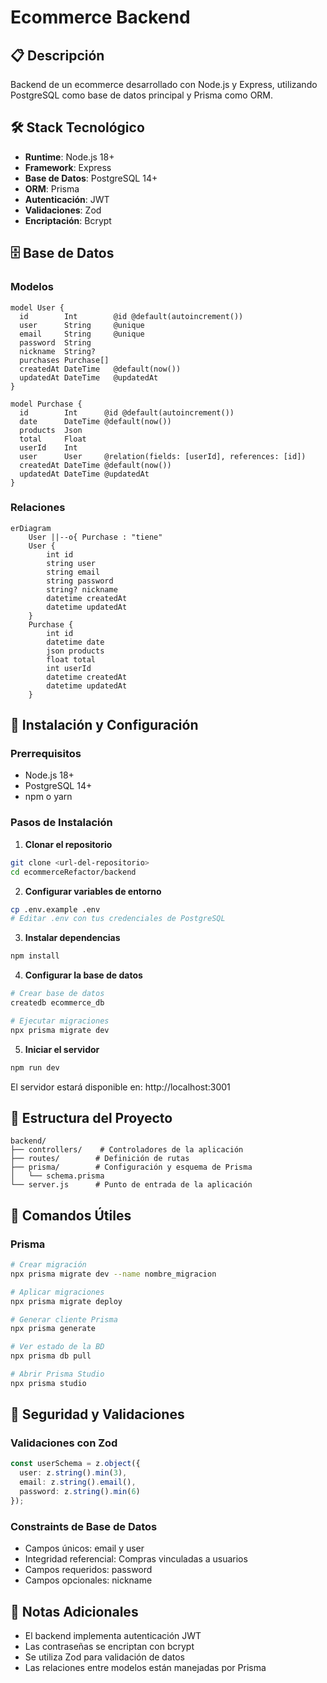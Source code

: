 # Ecommerce Backend

## 📋 Descripción
Backend de un ecommerce desarrollado con Node.js y Express, utilizando PostgreSQL como base de datos principal y Prisma como ORM.

## 🛠 Stack Tecnológico
- **Runtime**: Node.js 18+
- **Framework**: Express
- **Base de Datos**: PostgreSQL 14+
- **ORM**: Prisma
- **Autenticación**: JWT
- **Validaciones**: Zod
- **Encriptación**: Bcrypt

## 🗄 Base de Datos

### Modelos
```prisma
model User {
  id        Int        @id @default(autoincrement())
  user      String     @unique
  email     String     @unique
  password  String
  nickname  String?
  purchases Purchase[]
  createdAt DateTime   @default(now())
  updatedAt DateTime   @updatedAt
}

model Purchase {
  id        Int      @id @default(autoincrement())
  date      DateTime @default(now())
  products  Json
  total     Float
  userId    Int
  user      User     @relation(fields: [userId], references: [id])
  createdAt DateTime @default(now())
  updatedAt DateTime @updatedAt
}
```

### Relaciones
```mermaid
erDiagram
    User ||--o{ Purchase : "tiene"
    User {
        int id
        string user
        string email
        string password
        string? nickname
        datetime createdAt
        datetime updatedAt
    }
    Purchase {
        int id
        datetime date
        json products
        float total
        int userId
        datetime createdAt
        datetime updatedAt
    }
```

## 🚀 Instalación y Configuración

### Prerrequisitos
- Node.js 18+
- PostgreSQL 14+
- npm o yarn

### Pasos de Instalación

1. **Clonar el repositorio**
```bash
git clone <url-del-repositorio>
cd ecommerceRefactor/backend
```

2. **Configurar variables de entorno**
```bash
cp .env.example .env
# Editar .env con tus credenciales de PostgreSQL
```

3. **Instalar dependencias**
```bash
npm install
```

4. **Configurar la base de datos**
```bash
# Crear base de datos
createdb ecommerce_db

# Ejecutar migraciones
npx prisma migrate dev
```

5. **Iniciar el servidor**
```bash
npm run dev
```

El servidor estará disponible en: http://localhost:3001

## 📁 Estructura del Proyecto
```
backend/
├── controllers/    # Controladores de la aplicación
├── routes/        # Definición de rutas
├── prisma/        # Configuración y esquema de Prisma
│   └── schema.prisma
└── server.js      # Punto de entrada de la aplicación
```

## 🔧 Comandos Útiles

### Prisma
```bash
# Crear migración
npx prisma migrate dev --name nombre_migracion

# Aplicar migraciones
npx prisma migrate deploy

# Generar cliente Prisma
npx prisma generate

# Ver estado de la BD
npx prisma db pull

# Abrir Prisma Studio
npx prisma studio
```

## 🔐 Seguridad y Validaciones

### Validaciones con Zod
```typescript
const userSchema = z.object({
  user: z.string().min(3),
  email: z.string().email(),
  password: z.string().min(6)
});
```

### Constraints de Base de Datos
- Campos únicos: email y user
- Integridad referencial: Compras vinculadas a usuarios
- Campos requeridos: password
- Campos opcionales: nickname

## 📝 Notas Adicionales
- El backend implementa autenticación JWT
- Las contraseñas se encriptan con bcrypt
- Se utiliza Zod para validación de datos
- Las relaciones entre modelos están manejadas por Prisma
